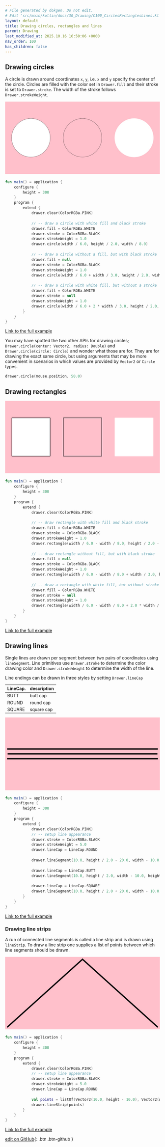 ```yaml
---
# File generated by dokgen. Do not edit. 
# Edit 'src/main/kotlin/docs/30_Drawing/C100_CirclesRectanglesLines.kt' instead.
layout: default
title: Drawing circles, rectangles and lines
parent: Drawing
last_modified_at: 2025.10.16 16:50:06 +0000
nav_order: 100
has_children: false
---
```

 
## Drawing circles

A circle is drawn around coordinates `x`, `y`, i.e. `x` and `y` specify the center of the circle.
Circles are filled with the color set in `Drawer.fill` and their stroke is set to `Drawer.stroke`. The width of the stroke follows `Drawer.strokeWeight`. 
 
<img alt="../media/circle-001.jpg" src="../media/circle-001.jpg" loading="lazy"> 
 
```kotlin
fun main() = application {
    configure {
        height = 300
    }
    program {
        extend {
            drawer.clear(ColorRGBa.PINK)
            
            // -- draw a circle with white fill and black stroke
            drawer.fill = ColorRGBa.WHITE
            drawer.stroke = ColorRGBa.BLACK
            drawer.strokeWeight = 1.0
            drawer.circle(width / 6.0, height / 2.0, width / 8.0)
            
            // -- draw a circle without a fill, but with black stroke
            drawer.fill = null
            drawer.stroke = ColorRGBa.BLACK
            drawer.strokeWeight = 1.0
            drawer.circle(width / 6.0 + width / 3.0, height / 2.0, width / 8.0)
            
            // -- draw a circle with white fill, but without a stroke
            drawer.fill = ColorRGBa.WHITE
            drawer.stroke = null
            drawer.strokeWeight = 1.0
            drawer.circle(width / 6.0 + 2 * width / 3.0, height / 2.0, width / 8.0)
        }
    }
}
``` 
 
[Link to the full example](https://github.com/openrndr/openrndr-examples/blob/master/src/main/kotlin/examples/30_Drawing/C100_CirclesRectanglesLines000.kt) 
 
You may have spotted the two other APIs for drawing circles; `Drawer.circle(center: Vector2, radius: Double)` and `Drawer.circle(circle: Circle)` and wonder what those are for. They are for drawing the exact same circle, but using arguments that may be more convenient in scenarios in which values are provided by `Vector2` or `Circle` types. 
 
```kotlin
drawer.circle(mouse.position, 50.0)
``` 
 
## Drawing rectangles 
 
<img alt="../media/rectangle-001.jpg" src="../media/rectangle-001.jpg" loading="lazy"> 
 
```kotlin
fun main() = application {
    configure {
        height = 300
    }
    program {
        extend {
            drawer.clear(ColorRGBa.PINK)
            
            // -- draw rectangle with white fill and black stroke
            drawer.fill = ColorRGBa.WHITE
            drawer.stroke = ColorRGBa.BLACK
            drawer.strokeWeight = 1.0
            drawer.rectangle(width / 6.0 - width / 8.0, height / 2.0 - width / 8.0, width / 4.0, width / 4.0)
            
            // -- draw rectangle without fill, but with black stroke
            drawer.fill = null
            drawer.stroke = ColorRGBa.BLACK
            drawer.strokeWeight = 1.0
            drawer.rectangle(width / 6.0 - width / 8.0 + width / 3.0, height / 2.0 - width / 8.0, width / 4.0, width / 4.0)
            
            // -- draw a rectangle with white fill, but without stroke
            drawer.fill = ColorRGBa.WHITE
            drawer.stroke = null
            drawer.strokeWeight = 1.0
            drawer.rectangle(width / 6.0 - width / 8.0 + 2.0 * width / 3.0, height / 2.0 - width / 8.0, width / 4.0, width / 4.0)
        }
    }
}
``` 
 
[Link to the full example](https://github.com/openrndr/openrndr-examples/blob/master/src/main/kotlin/examples/30_Drawing/C100_CirclesRectanglesLines001.kt) 
 
## Drawing lines
Single lines are drawn per segment between two pairs of coordinates using `lineSegment`. Line primitives use `Drawer.stroke` to determine the color drawing color and `Drawer.strokeWeight` to determine the width of the line.

Line endings can be drawn in three styles by setting `Drawer.lineCap`

LineCap. | description
---------|------------
BUTT     | butt cap
ROUND    | round cap
SQUARE   | square cap 
 
<img alt="../media/line-001.jpg" src="../media/line-001.jpg" loading="lazy"> 
 
```kotlin
fun main() = application {
    configure {
        height = 300
    }
    program {
        extend {
            drawer.clear(ColorRGBa.PINK)
            // -- setup line appearance
            drawer.stroke = ColorRGBa.BLACK
            drawer.strokeWeight = 5.0
            drawer.lineCap = LineCap.ROUND
            
            drawer.lineSegment(10.0, height / 2.0 - 20.0, width - 10.0, height / 2.0 - 20.0)
            
            drawer.lineCap = LineCap.BUTT
            drawer.lineSegment(10.0, height / 2.0, width - 10.0, height / 2.0)
            
            drawer.lineCap = LineCap.SQUARE
            drawer.lineSegment(10.0, height / 2.0 + 20.0, width - 10.0, height / 2.0 + 20.0)
        }
    }
}
``` 
 
[Link to the full example](https://github.com/openrndr/openrndr-examples/blob/master/src/main/kotlin/examples/30_Drawing/C100_CirclesRectanglesLines002.kt) 
 
### Drawing line strips
A run of connected line segments is called a line strip and is drawn using `lineStrip`.
To draw a line strip one supplies a list of points between which line segments should be drawn. 
 
<img alt="../media/line-002.jpg" src="../media/line-002.jpg" loading="lazy"> 
 
```kotlin
fun main() = application {
    configure {
        height = 300
    }
    program {
        extend {
            drawer.clear(ColorRGBa.PINK)
            // -- setup line appearance
            drawer.stroke = ColorRGBa.BLACK
            drawer.strokeWeight = 5.0
            drawer.lineCap = LineCap.ROUND
            
            val points = listOf(Vector2(10.0, height - 10.0), Vector2(width / 2.0, 10.0), Vector2(width - 10.0, height - 10.0))
            drawer.lineStrip(points)
        }
    }
}
``` 
 
[Link to the full example](https://github.com/openrndr/openrndr-examples/blob/master/src/main/kotlin/examples/30_Drawing/C100_CirclesRectanglesLines003.kt) 

[edit on GitHub](https://github.com/openrndr/openrndr-guide/blob/main/src/main/kotlin/docs/30_Drawing/C100_CirclesRectanglesLines.kt){: .btn .btn-github }